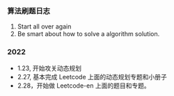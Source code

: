 ### 算法刷题日志

1. Start all over again
2. Be smart about how to solve a algorithm solution.

### 2022 
- 1.23, 开始攻关动态规划
- 2.27, 基本完成 Leetcode 上面的动态规划专题和小册子
- 2.28，开始做 Leetcode-en 上面的题目和专题。